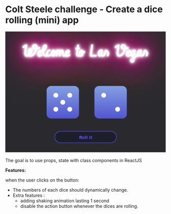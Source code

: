 # Colt Steele challenge - Create a dice rolling (mini) app

![homepage](public\Images\homepage.png)

The goal is to use props, state with class components in ReactJS

**Features:**

when the user clicks on the button:

- The numbers of each dice should dynamically change.
- Extra features :
  - adding shaking animation lasting 1 second
  - disable the action button whenever the dices are rolling.
